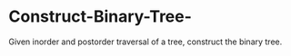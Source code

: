# Construct-Binary-Tree-
Given inorder and postorder traversal of a tree, construct the binary tree.
